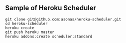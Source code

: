 ## Sample of Heroku Scheduler

```
git clone git@github.com:asonas/heroku-scheduler.git
cd heroku-scheduler
heroku create
git push heroku master
heroku addons:create scheduler:standard
```
